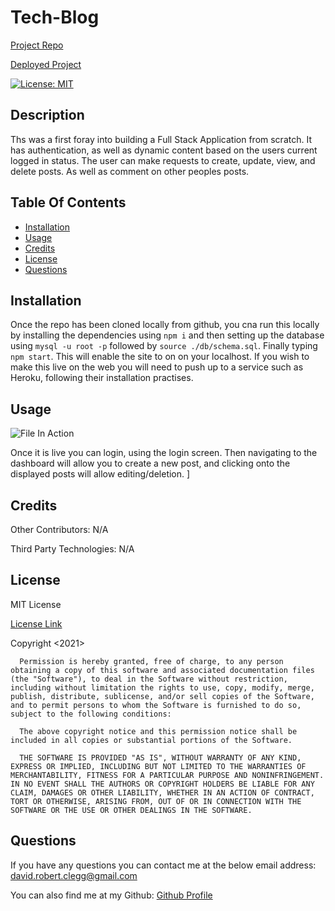 # Tech-Blog

  [Project Repo](https://github.com/Cleggatron/Tech-Blog)
  
  [Deployed Project](https://radiant-brook-42012.herokuapp.com/)
  
  [![License: MIT](https://img.shields.io/badge/License-MIT-yellow.svg)](https://opensource.org/licenses/MIT)

  ## Description

  Ths was a first foray into building a Full Stack Application from scratch. It has authentication, as well as dynamic content based on the users current logged in status. The user can make requests to create, update, view, and delete posts. As well as comment on other peoples posts.

  ## Table Of Contents

  - [Installation](#installation)
  - [Usage](#usage)
  - [Credits](#credits)
  - [License](#license)
  - [Questions](#questions)

  ## Installation

  Once the repo has been cloned locally from github, you cna run this locally by installing the dependencies using `npm i` and then setting up the database using `mysql -u root -p` followed by `source ./db/schema.sql`. Finally typing `npm start`. This will enable the site to on on your localhost. If you wish to make this live on the web you will need to push up to a service such as Heroku, following their installation practises.

  ## Usage

  ![File In Action]()

  Once it is live you can login, using the login screen. Then navigating to the dashboard will allow you to create a new post, and clicking onto the displayed posts will allow editing/deletion. ]

  ## Credits

  Other Contributors: 
  N/A

  Third Party Technologies:
  N/A

  ## License
  MIT License

  [License Link](https://opensource.org/licenses/MIT)

  Copyright <2021> <David Clegg>

      Permission is hereby granted, free of charge, to any person obtaining a copy of this software and associated documentation files (the "Software"), to deal in the Software without restriction, including without limitation the rights to use, copy, modify, merge, publish, distribute, sublicense, and/or sell copies of the Software, and to permit persons to whom the Software is furnished to do so, subject to the following conditions:
      
      The above copyright notice and this permission notice shall be included in all copies or substantial portions of the Software.
      
      THE SOFTWARE IS PROVIDED "AS IS", WITHOUT WARRANTY OF ANY KIND, EXPRESS OR IMPLIED, INCLUDING BUT NOT LIMITED TO THE WARRANTIES OF MERCHANTABILITY, FITNESS FOR A PARTICULAR PURPOSE AND NONINFRINGEMENT. IN NO EVENT SHALL THE AUTHORS OR COPYRIGHT HOLDERS BE LIABLE FOR ANY CLAIM, DAMAGES OR OTHER LIABILITY, WHETHER IN AN ACTION OF CONTRACT, TORT OR OTHERWISE, ARISING FROM, OUT OF OR IN CONNECTION WITH THE SOFTWARE OR THE USE OR OTHER DEALINGS IN THE SOFTWARE.  

  ## Questions

  If you have any questions you can contact me at the below email address:
  david.robert.clegg@gmail.com

  You can also find me at my Github:
  [Github Profile](https://github.com/Cleggatron)

